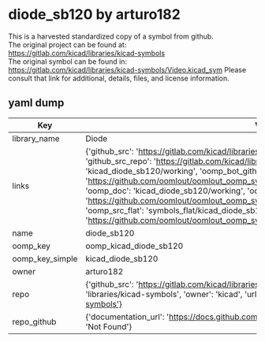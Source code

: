 # diode_sb120 by arturo182  
This is a harvested standardized copy of a symbol from github.  
The original project can be found at:  
https://gitlab.com/kicad/libraries/kicad-symbols  
The original symbol can be found in:
https://gitlab.com/kicad/libraries/kicad-symbols/Video.kicad_sym
Please consult that link for additional, details, files, and license information.  
## yaml dump  
| Key | Value |  
| --- | --- |  
| library_name | Diode |  
| links | {'github_src': 'https://gitlab.com/kicad/libraries/kicad-symbols/Video.kicad_sym', 'github_src_repo': 'https://gitlab.com/kicad/libraries/kicad-symbols', 'oomp_bot': 'kicad_diode_sb120/working', 'oomp_bot_github': 'https://github.com/oomlout/oomlout_oomp_symbol_bot/tree/main/kicad_diode_sb120/working', 'oomp_doc': 'kicad_diode_sb120/working', 'oomp_doc_github': 'https://github.com/oomlout/oomlout_oomp_symbol_doc/tree/main/kicad_diode_sb120/working', 'oomp_src_flat': 'symbols_flat/kicad_diode_sb120/working', 'oomp_src_flat_github': 'https://github.com/oomlout/oomlout_oomp_symbol_src/tree/main/kicad_diode_sb120/working'} |  
| name | diode_sb120 |  
| oomp_key | oomp_kicad_diode_sb120 |  
| oomp_key_simple | kicad_diode_sb120 |  
| owner | arturo182 |  
| repo | {'github_src': 'https://gitlab.com/kicad/libraries/kicad-symbols/Video.kicad_sym', 'name': 'libraries/kicad-symbols', 'owner': 'kicad', 'url': 'https://gitlab.com/kicad/libraries/kicad-symbols'} |  
| repo_github | {'documentation_url': 'https://docs.github.com/rest/repos/repos#get-a-repository', 'message': 'Not Found'} |  

